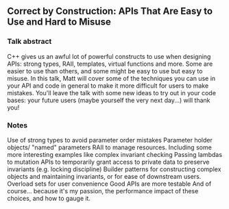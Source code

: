 ## Correct by Construction: APIs That Are Easy to Use and Hard to Misuse

### Talk abstract
C++ gives us an awful lot of powerful constructs to use when designing APIs: strong types, RAII, templates, virtual functions and more. Some are easier to use than others, and some might be easy to use but easy to misuse. In this talk, Matt will cover some of the techniques you can use in your API and code in general to make it more difficult for users to make mistakes. You'll leave the talk with some new ideas to try out in your code bases: your future users (maybe yourself the very next day...) will thank you!

### Notes
Use of strong types to avoid parameter order mistakes
Parameter holder objects/ "named" parameters
RAII to manage resources. Including some more interesting examples like complex invariant checking
Passing lambdas to mutation APIs to temporarily grant access to private data to preserve invariants (e.g. locking discipline)
Builder patterns for constructing complex objects and maintaining invariants, or for ease of downstream users.
Overload sets for user convenience
Good APIs are more testable
And of course... because it's my passion, the performance impact of these choices, and how to gauge it.
